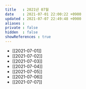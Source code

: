 ```yaml
---
title   : 2021년 07월 
date    : 2021-07-01 22:00:22 +0900
updated : 2021-07-07 22:49:48 +0900
aliases : 
private : false
hidden  : false
showReferences : true
---
```

- [[2021-07-01]] 
- [[2021-07-02]]
- [[2021-07-03]]
- [[2021-07-04]]
- [[2021-07-05]] 
- [[2021-07-06]]
- [[2021-07-07]]
